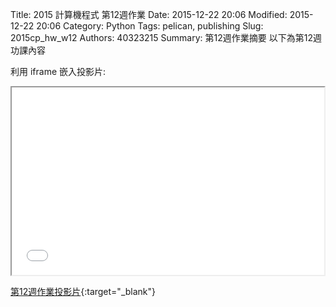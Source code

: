 Title: 2015 計算機程式 第12週作業
Date: 2015-12-22 20:06
Modified: 2015-12-22 20:06
Category: Python
Tags: pelican, publishing
Slug: 2015cp_hw_w12
Authors: 40323215
Summary: 第12週作業摘要
以下為第12週功課內容

利用 iframe 嵌入投影片:

<iframe src="simplestw12.html" width="500" height="300"></iframe>

[第12週作業投影片](simplestw12.html){:target="_blank"}
